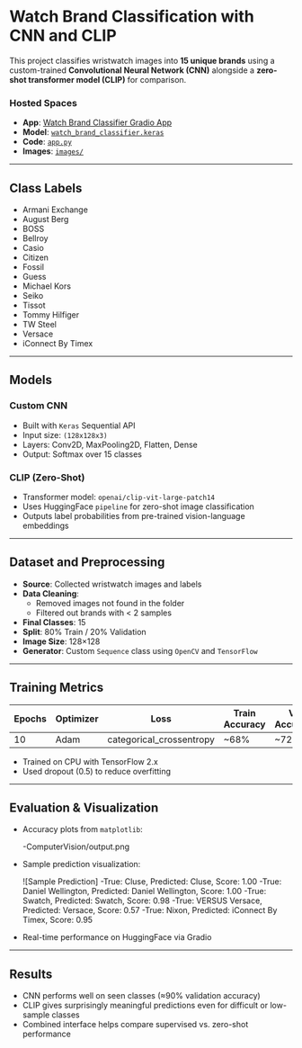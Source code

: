 #  Watch Brand Classification with CNN and CLIP

This project classifies wristwatch images into **15 unique brands** using a custom-trained **Convolutional Neural Network (CNN)** alongside a **zero-shot transformer model (CLIP)** for comparison.

###  Hosted Spaces
- **App**: [Watch Brand Classifier Gradio App](https://huggingface.co/spaces/your-username/watch-brand-classifier)  
- **Model**: [`watch_brand_classifier.keras`](https://huggingface.co/spaces/your-username/watch-brand-classifier/blob/main/watch_brand_classifier.keras)  
- **Code**: [`app.py`](https://huggingface.co/spaces/your-username/watch-brand-classifier/blob/main/app.py)  
- **Images**: [`images/`](https://huggingface.co/spaces/your-username/watch-brand-classifier/tree/main/images)

---

##  Class Labels

- Armani Exchange  
- August Berg  
- BOSS  
- Bellroy  
- Casio  
- Citizen  
- Fossil  
- Guess  
- Michael Kors  
- Seiko  
- Tissot  
- Tommy Hilfiger  
- TW Steel  
- Versace  
- iConnect By Timex

---

##  Models

###  Custom CNN
- Built with `Keras` Sequential API
- Input size: `(128x128x3)`
- Layers: Conv2D, MaxPooling2D, Flatten, Dense
- Output: Softmax over 15 classes

###  CLIP (Zero-Shot)
- Transformer model: `openai/clip-vit-large-patch14`
- Uses HuggingFace `pipeline` for zero-shot image classification
- Outputs label probabilities from pre-trained vision-language embeddings

---

##  Dataset and Preprocessing

- **Source**: Collected wristwatch images and labels
- **Data Cleaning**:
  - Removed images not found in the folder
  - Filtered out brands with < 2 samples
- **Final Classes**: 15
- **Split**: 80% Train / 20% Validation
- **Image Size**: 128×128
- **Generator**: Custom `Sequence` class using `OpenCV` and `TensorFlow`

---

##  Training Metrics

| Epochs | Optimizer | Loss | Train Accuracy | Val Accuracy |
|--------|-----------|------|----------------|---------------|
| 10     | Adam      | categorical_crossentropy | ~68% | ~72% |

- Trained on CPU with TensorFlow 2.x
- Used dropout (0.5) to reduce overfitting

---

##  Evaluation & Visualization

- Accuracy plots from `matplotlib`:

  -ComputerVision/output.png

- Sample prediction visualization:

  ![Sample Prediction]
  -True: Cluse, Predicted: Cluse, Score: 1.00
  -True: Daniel Wellington, Predicted: Daniel Wellington, Score: 1.00
  -True: Swatch, Predicted: Swatch, Score: 0.98
  -True: VERSUS Versace, Predicted: Versace, Score: 0.57
  -True: Nixon, Predicted: iConnect By Timex, Score: 0.95

- Real-time performance on HuggingFace via Gradio

---

##  Results

-  CNN performs well on seen classes (≈90% validation accuracy)
-  CLIP gives surprisingly meaningful predictions even for difficult or low-sample classes
-  Combined interface helps compare supervised vs. zero-shot performance
